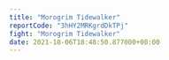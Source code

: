 ```yaml
---
title: "Morogrim Tidewalker"
reportCode: "3hHY2MRKgrdDkTPj"
fight: "Morogrim Tidewalker"
date: 2021-10-06T18:48:50.877000+00:00
---
```

